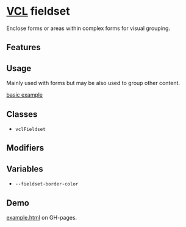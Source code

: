# [VCL](https://github.com/vcl/vcl/doc) fieldset

Enclose forms or areas within complex forms for visual grouping.

## Features

## Usage

Mainly used with forms but may be also used to group other content.

[basic example](/demo/example.html)

## Classes

- `vclFieldset`

## Modifiers

## Variables

- `--fieldset-border-color`

## Demo

[example.html](/demo/example.html) on GH-pages.
